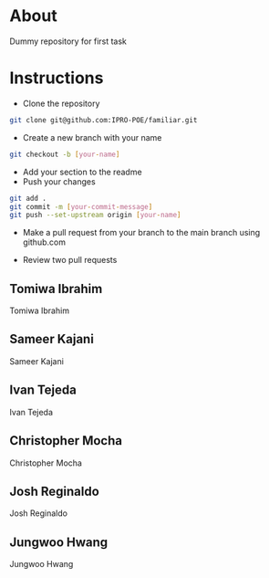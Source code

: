 # About
Dummy repository for first task

# Instructions
- Clone the repository 
```bash
git clone git@github.com:IPRO-POE/familiar.git
```
- Create a new branch with your name
```bash
git checkout -b [your-name]
```
- Add your section to the readme
- Push your changes 
```bash
git add .
git commit -m [your-commit-message]
git push --set-upstream origin [your-name]
```
- Make a pull request from your branch to the main branch using github.com 

- Review two pull requests

## Tomiwa Ibrahim
Tomiwa Ibrahim

## Sameer Kajani
Sameer Kajani

## Ivan Tejeda
Ivan Tejeda

## Christopher Mocha
Christopher Mocha

## Josh Reginaldo
Josh Reginaldo

## Jungwoo Hwang
Jungwoo Hwang